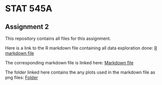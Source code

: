 # STAT 545A

## Assignment 2

This repository contains all files for this assignment.

Here is a link to the R markdown file containing all data exploration done: [R markdown file](https://github.com/STAT545-UBC-students/hw02-curtis77/blob/master/Gapminder-Exploration.Rmd)

The corresponding markdown file is linked here: [Markdown file](https://github.com/STAT545-UBC-students/hw02-curtis77/blob/master/Gapminder-Exploration.md)

The folder linked here contains the any plots used in the markdown file as png files: [Folder](https://github.com/STAT545-UBC-students/hw02-curtis77/blob/master/Gapminder-Exploration.Rmd)
